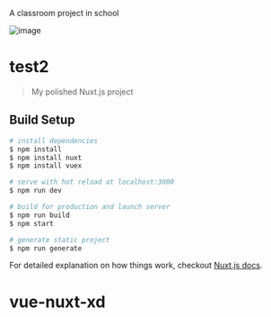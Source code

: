 A classroom project in school

![image](https://user-images.githubusercontent.com/35530198/54355744-8eeac280-4662-11e9-9a8a-94af86cb9db7.png)

# test2

> My polished Nuxt.js project

## Build Setup

``` bash
# install dependencies
$ npm install
$ npm install nuxt
$ npm install vuex

# serve with hot reload at localhost:3000
$ npm run dev

# build for production and launch server
$ npm run build
$ npm start

# generate static project
$ npm run generate
```

For detailed explanation on how things work, checkout [Nuxt.js docs](https://nuxtjs.org).
# vue-nuxt-xd
